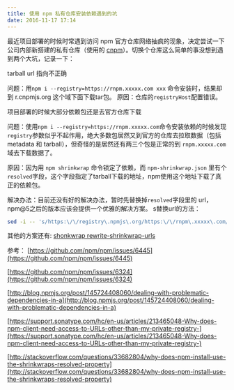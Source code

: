 ```yaml
---
title: 使用 npm 私有仓库安装依赖遇到的坑
date: 2016-11-17 17:14
---
```

最近项目部署的时候时常遇到访问 npm 官方仓库网络抽疯的现象，决定尝试一下公司内部新搭建的私有仓库（使用的 [cnpm](https://github.com/cnpm/cnpmjs.org)）。切换个仓库这么简单的事没想到遇到两个大坑，记录一下：

tarball url 指向不正确

问题：用`npm i --registry=https://rnpm.xxxxx.com xxx` 命令安装时，结果却到 r.cnpmjs.org 这个域下面下载tar包。 
原因：仓库的`registryHost`配置错误。

项目部署的时候大部分依赖包还是去官方仓库下载

问题：使用`npm i --registry=https://rnpm.xxxxx.com`命令安装依赖的时候发现`registry`参数似乎不起作用，绝大多数包居然又到官方的仓库去拉取数据（包括 metadata 和 tarball），但奇怪的是居然还有两三个包是正常的到 `rnpm.xxxxx.com` 域去下载数据了。

原因：因为用 `npm shrinkwrap` 命令锁定了依赖，而 `npm-shrinkwrap.json` 里有个 `resolved`字段，这个字段指定了tarball下载的地址，npm使用这个地址下载了真正的依赖包。

解决办法：目前还没有好的解决办法，暂时先替换掉`resolved`字段里的 url，npm@5之后的版本应该会提供一个优雅的解决方案。 
s替换url的方法：

``` bash
sed -i -- 's/https:\/\/registry\.npmjs\.org/https:\/\/rnpm\.xxxxx\.com/g' npm-shrinkwrap.json
```

其他的方案还有: [shonkwrap rewrite-shrinkwrap-urls](https://www.npmjs.com/package/rewrite-shrinkwrap-urls)

参考： 
[https://github.com/npm/npm/issues/6445](https://github.com/npm/npm/issues/6445)

[https://github.com/npm/npm/issues/6324](https://github.com/npm/npm/issues/6324)

[http://blog.npmjs.org/post/145724408060/dealing-with-problematic-dependencies-in-a](http://blog.npmjs.org/post/145724408060/dealing-with-problematic-dependencies-in-a)

[https://support.sonatype.com/hc/en-us/articles/213465048-Why-does-npm-client-need-access-to-URLs-other-than-my-private-registry-](https://support.sonatype.com/hc/en-us/articles/213465048-Why-does-npm-client-need-access-to-URLs-other-than-my-private-registry-)

[http://stackoverflow.com/questions/33682804/why-does-npm-install-use-the-shrinkwraps-resolved-property](http://stackoverflow.com/questions/33682804/why-does-npm-install-use-the-shrinkwraps-resolved-property)